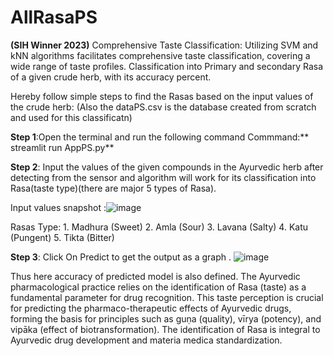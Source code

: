 # AllRasaPS
**(SIH Winner 2023)** Comprehensive Taste Classification: Utilizing SVM and kNN algorithms facilitates comprehensive taste classification, covering a wide range of taste profiles. Classification into Primary and secondary Rasa of a given crude herb, with its accuracy percent.


Hereby follow simple steps to find the Rasas based on the input values of the crude herb:
(Also the dataPS.csv is the database created from scratch and used for this classificatn)

**Step 1**:Open the terminal and run the following command
           Commmand:** streamlit run AppPS.py**


**Step 2**: Input the values of the given compounds in the Ayurvedic herb after detecting from the sensor and algorithm will work for its classification into Rasa(taste type)(there are major 5 types of Rasa).


Input values snapshot :![image](https://github.com/vaishnavibhavsar1510/AllRasaPS/assets/111491441/a79e704b-eaa6-45e3-932e-85aa8e5e854b)

Rasas Type: 1. Madhura (Sweet)
            2. Amla (Sour)
            3. Lavana (Salty)
            4. Katu (Pungent)
            5. Tikta (Bitter)
            
**Step 3**: Click On Predict to get the output as a graph .
![image](https://github.com/vaishnavibhavsar1510/AllRasaPS/assets/111491441/1e499ca1-af2e-4ecf-b4cb-e8ef8bea52ff)

Thus here accuracy of predicted model is also defined.
 The Ayurvedic pharmacological practice relies on the identification of 
Rasa (taste) as a fundamental parameter for drug recognition. This taste perception is crucial 
for predicting the pharmaco-therapeutic effects of Ayurvedic drugs, forming the basis for 
principles such as guṇa (quality), vīrya (potency), and vipāka (effect of biotransformation). The 
identification of Rasa is integral to Ayurvedic drug development and materia medica 
standardization.


            

